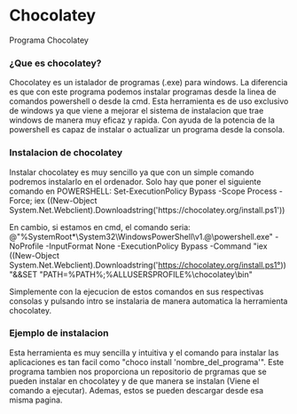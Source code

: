 # Chocolatey
Programa Chocolatey

<h3>¿Que es chocolatey?</h3>
Chocolatey es un istalador de programas (.exe) para windows. La diferencia es que con este programa podemos instalar programas desde la linea de comandos powershell o desde la cmd.
Esta herramienta es de uso exclusivo de windows ya que viene a mejorar el sistema de instalacion que trae windows de manera muy eficaz y rapida. Con ayuda de la potencia de la powershell es capaz de instalar o actualizar un programa desde la consola.

<h3>Instalacion de chocolatey</h3>
Instalar chocolatey es muy sencillo ya que con un simple comando podremos instalarlo en el ordenador.
Solo hay que poner el siguiente comando en POWERSHELL: Set-ExecutionPolicy Bypass -Scope Process -Force; iex ((New-Object
System.Net.Webclient).Downloadstring('https://chocolatey.org/install.ps1'))

En cambio, si estamos en cmd, el comando seria: @"%SystemRoot*\System32\WindowsPowerShell\v1.@\powershell.exe" -NoProfile -InputFormat None -ExecutionPolicy Bypass -Command "iex ((New-Object System.Net.Webclient).Downloadstring('https://chocolatey.org/install.ps1°))"&&SET "PATH=%PATH%;%ALLUSERSPROFILE%\chocolatey\bin"

Simplemente con la ejecucion de estos comandos en sus respectivas consolas y pulsando intro se instalaria de manera automatica la herramienta chocolatey.

<h3>Ejemplo de instalacion</h3>
Esta herramienta es muy sencilla y intuitiva y el comando para instalar las aplicaciones es tan facil como "choco install 'nombre_del_programa'". Este programa tambien nos proporciona un repositorio de prgramas que se pueden instalar en chocolatey y de que manera se instalan (Viene el comando a ejecutar). Ademas, estos se pueden descargar desde esa misma pagina. 





